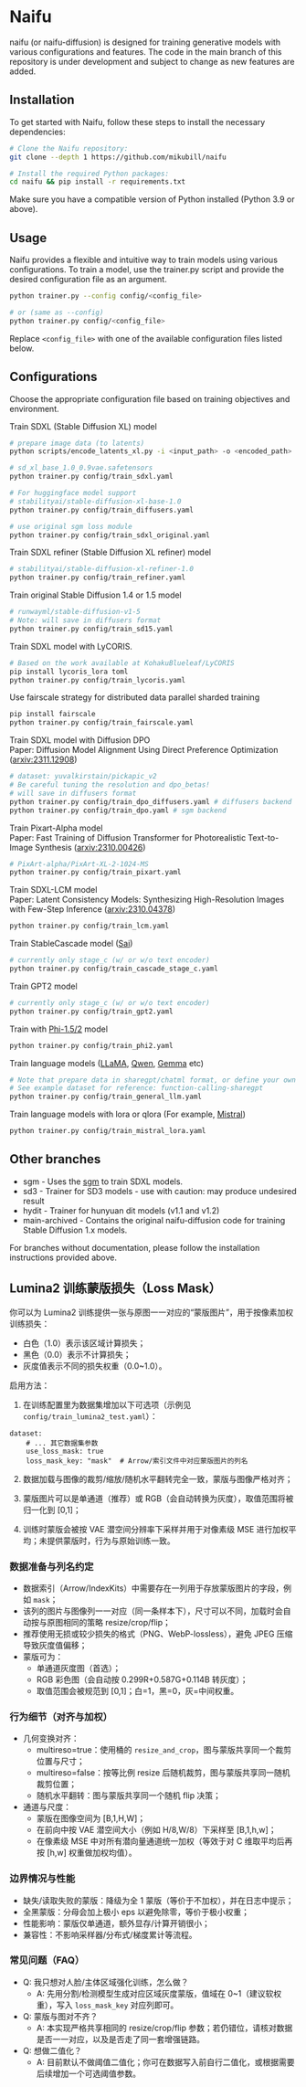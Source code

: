 # Naifu

naifu (or naifu-diffusion) is designed for training generative models with various configurations and features. The code in the main branch of this repository is under development and subject to change as new features are added.

## Installation

To get started with Naifu, follow these steps to install the necessary dependencies:

```bash
# Clone the Naifu repository:
git clone --depth 1 https://github.com/mikubill/naifu

# Install the required Python packages:
cd naifu && pip install -r requirements.txt
```

Make sure you have a compatible version of Python installed (Python 3.9 or above).

## Usage

Naifu provides a flexible and intuitive way to train models using various configurations. To train a model, use the trainer.py script and provide the desired configuration file as an argument.

```bash
python trainer.py --config config/<config_file>

# or (same as --config)
python trainer.py config/<config_file>
```

Replace `<config_file>` with one of the available configuration files listed below.

## Configurations

Choose the appropriate configuration file based on training objectives and environment.

Train SDXL (Stable Diffusion XL) model
```bash
# prepare image data (to latents)
python scripts/encode_latents_xl.py -i <input_path> -o <encoded_path>

# sd_xl_base_1.0_0.9vae.safetensors
python trainer.py config/train_sdxl.yaml

# For huggingface model support
# stabilityai/stable-diffusion-xl-base-1.0
python trainer.py config/train_diffusers.yaml

# use original sgm loss module
python trainer.py config/train_sdxl_original.yaml
```

Train SDXL refiner (Stable Diffusion XL refiner) model
```bash
# stabilityai/stable-diffusion-xl-refiner-1.0
python trainer.py config/train_refiner.yaml
```

Train original Stable Diffusion 1.4 or 1.5 model
```bash
# runwayml/stable-diffusion-v1-5
# Note: will save in diffusers format
python trainer.py config/train_sd15.yaml
```

Train SDXL model with LyCORIS.
```bash
# Based on the work available at KohakuBlueleaf/LyCORIS
pip install lycoris_lora toml
python trainer.py config/train_lycoris.yaml
```

Use fairscale strategy for distributed data parallel sharded training
```bash
pip install fairscale
python trainer.py config/train_fairscale.yaml
```

Train SDXL model with Diffusion DPO  
Paper: Diffusion Model Alignment Using Direct Preference Optimization ([arxiv:2311.12908](https://arxiv.org/abs/2311.12908))
```bash
# dataset: yuvalkirstain/pickapic_v2
# Be careful tuning the resolution and dpo_betas!
# will save in diffusers format
python trainer.py config/train_dpo_diffusers.yaml # diffusers backend
python trainer.py config/train_dpo.yaml # sgm backend
```

Train Pixart-Alpha model  
Paper: Fast Training of Diffusion Transformer for Photorealistic Text-to-Image Synthesis ([arxiv:2310.00426](https://arxiv.org/abs/2310.00426))
```bash
# PixArt-alpha/PixArt-XL-2-1024-MS
python trainer.py config/train_pixart.yaml
```

Train SDXL-LCM model  
Paper: Latent Consistency Models: Synthesizing High-Resolution Images with Few-Step Inference ([arxiv:2310.04378](https://arxiv.org/abs/2310.04378))
```bash
python trainer.py config/train_lcm.yaml
```

Train StableCascade model ([Sai](https://github.com/Stability-AI/StableCascade/))
```bash
# currently only stage_c (w/ or w/o text encoder)
python trainer.py config/train_cascade_stage_c.yaml
```

Train GPT2 model
```bash
# currently only stage_c (w/ or w/o text encoder)
python trainer.py config/train_gpt2.yaml
```

Train with [Phi-1.5/2](https://huggingface.co/microsoft) model
```bash
python trainer.py config/train_phi2.yaml
```

Train language models ([LLaMA](https://github.com/facebookresearch/llama), [Qwen](https://huggingface.co/Qwen), [Gemma](https://huggingface.co/google) etc)
```bash
# Note that prepare data in sharegpt/chatml format, or define your own dataset in data/text_dataset.py
# See example dataset for reference: function-calling-sharegpt
python trainer.py config/train_general_llm.yaml
```

Train language models with lora or qlora (For example, [Mistral](https://huggingface.co/mistralai))
```bash
python trainer.py config/train_mistral_lora.yaml
```

## Other branches

* sgm - Uses the [sgm](https://github.com/Stability-AI/generative-models) to train SDXL models.
* sd3 - Trainer for SD3 models - use with caution: may produce undesired result
* hydit - Trainer for hunyuan dit models (v1.1 and v1.2)
* main-archived - Contains the original naifu-diffusion code for training Stable Diffusion 1.x models.

For branches without documentation, please follow the installation instructions provided above.

## Lumina2 训练蒙版损失（Loss Mask）

你可以为 Lumina2 训练提供一张与原图一一对应的“蒙版图片”，用于按像素加权训练损失：

- 白色（1.0）表示该区域计算损失；
- 黑色（0.0）表示不计算损失；
- 灰度值表示不同的损失权重（0.0~1.0）。

启用方法：

1) 在训练配置里为数据集增加以下可选项（示例见 `config/train_lumina2_test.yaml`）：

```
dataset:
	# ... 其它数据集参数
	use_loss_mask: true
	loss_mask_key: "mask"  # Arrow/索引文件中对应蒙版图片的列名
```

2) 数据加载与图像的裁剪/缩放/随机水平翻转完全一致，蒙版与图像严格对齐；

3) 蒙版图片可以是单通道（推荐）或 RGB（会自动转换为灰度），取值范围将被归一化到 [0,1]；

4) 训练时蒙版会被按 VAE 潜空间分辨率下采样并用于对像素级 MSE 进行加权平均；未提供蒙版时，行为与原始训练一致。

### 数据准备与列名约定

- 数据索引（Arrow/IndexKits）中需要存在一列用于存放蒙版图片的字段，例如 `mask`；
- 该列的图片与图像列一一对应（同一条样本下），尺寸可以不同，加载时会自动按与原图相同的策略 resize/crop/flip；
- 推荐使用无损或较少损失的格式（PNG、WebP-lossless），避免 JPEG 压缩导致灰度值偏移；
- 蒙版可为：
	- 单通道灰度图（首选）；
	- RGB 彩色图（会自动按 0.299R+0.587G+0.114B 转灰度）；
	- 取值范围会被规范到 [0,1]；白=1，黑=0，灰=中间权重。

### 行为细节（对齐与加权）

- 几何变换对齐：
	- multireso=true：使用桶的 `resize_and_crop`，图与蒙版共享同一个裁剪位置与尺寸；
	- multireso=false：按等比例 resize 后随机裁剪，图与蒙版共享同一随机裁剪位置；
	- 随机水平翻转：图与蒙版共享同一个随机 flip 决策；
- 通道与尺度：
	- 蒙版在图像空间为 [B,1,H,W]；
	- 在前向中按 VAE 潜空间大小（例如 H/8,W/8）下采样至 [B,1,h,w]；
	- 在像素级 MSE 中对所有潜向量通道统一加权（等效于对 C 维取平均后再按 [h,w] 权重做加权均值）。

### 边界情况与性能

- 缺失/读取失败的蒙版：降级为全 1 蒙版（等价于不加权），并在日志中提示；
- 全黑蒙版：分母会加上极小 eps 以避免除零，等价于极小权重；
- 性能影响：蒙版仅单通道，额外显存/计算开销很小；
- 兼容性：不影响采样器/分布式/梯度累计等流程。

### 常见问题（FAQ）

- Q: 我只想对人脸/主体区域强化训练，怎么做？
	- A: 先用分割/检测模型生成对应区域灰度蒙版，值域在 0~1（建议软权重），写入 `loss_mask_key` 对应列即可。
- Q: 蒙版与图对不齐？
	- A: 本实现严格共享相同的 resize/crop/flip 参数；若仍错位，请核对数据是否一一对应，以及是否走了同一套增强链路。
- Q: 想做二值化？
	- A: 目前默认不做阈值二值化；你可在数据写入前自行二值化，或根据需要后续增加一个可选阈值参数。

